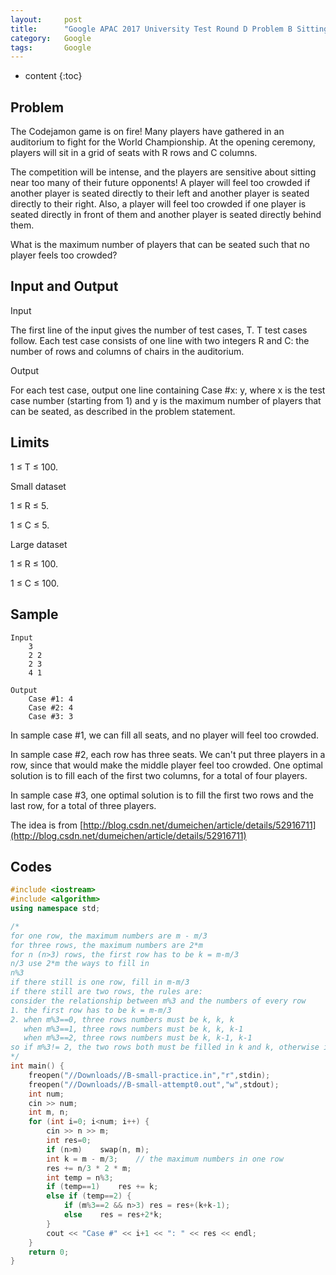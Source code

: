 ```yaml
---
layout:     post
title:      "Google APAC 2017 University Test Round D Problem B Sitting"
category:   Google 
tags:       Google
---
```

* content
{:toc}

## Problem

The Codejamon game is on fire! Many players have gathered in an auditorium to fight for the World Championship. At the opening ceremony, players will sit in a grid of seats with R rows and C columns.

The competition will be intense, and the players are sensitive about sitting near too many of their future opponents! A player will feel too crowded if another player is seated directly to their left and another player is seated directly to their right. Also, a player will feel too crowded if one player is seated directly in front of them and another player is seated directly behind them. 

What is the maximum number of players that can be seated such that no player feels too crowded? 

## Input and Output

Input

The first line of the input gives the number of test cases, T. T test cases follow. Each test case consists of one line with two integers R and C: the number of rows and columns of chairs in the auditorium.

Output

For each test case, output one line containing Case #x: y, where x is the test case number (starting from 1) and y is the maximum number of players that can be seated, as described in the problem statement.

## Limits

1 ≤ T ≤ 100.

Small dataset

1 ≤ R ≤ 5.

1 ≤ C ≤ 5.

Large dataset

1 ≤ R ≤ 100.

1 ≤ C ≤ 100.

## Sample

```
Input 
	3
	2 2
	2 3
	4 1

Output 
	Case #1: 4
	Case #2: 4
	Case #3: 3
```
In sample case #1, we can fill all seats, and no player will feel too crowded.

In sample case #2, each row has three seats. We can't put three players in a row, since that would make the middle player feel too crowded. One optimal solution is to fill each of the first two columns, for a total of four players.

In sample case #3, one optimal solution is to fill the first two rows and the last row, for a total of three players.

The idea is from [http://blog.csdn.net/dumeichen/article/details/52916711](http://blog.csdn.net/dumeichen/article/details/52916711)

## Codes
```cpp
#include <iostream>
#include <algorithm>
using namespace std;

/*
for one row, the maximum numbers are m - m/3
for three rows, the maximum numbers are 2*m
for n (n>3) rows, the first row has to be k = m-m/3
n/3 use 2*m the ways to fill in
n%3
if there still is one row, fill in m-m/3
if there still are two rows, the rules are:
consider the relationship between m%3 and the numbers of every row
1. the first row has to be k = m-m/3
2. when m%3==0, three rows numbers must be k, k, k
   when m%3==1, three rows numbers must be k, k, k-1
   when m%3==2, three rows numbers must be k, k-1, k-1
so if m%3!= 2, the two rows both must be filled in k and k, otherwise it should be k and k-1
*/
int main() {
    freopen("//Downloads//B-small-practice.in","r",stdin);
    freopen("//Downloads//B-small-attempt0.out","w",stdout);
    int num;
    cin >> num;
    int m, n;
    for (int i=0; i<num; i++) {
        cin >> n >> m;
        int res=0;
        if (n>m)    swap(n, m);
        int k = m - m/3;    // the maximum numbers in one row
        res += n/3 * 2 * m;
        int temp = n%3;
        if (temp==1)    res += k;
        else if (temp==2) {
            if (m%3==2 && n>3) res = res+(k+k-1);
            else    res = res+2*k;
        }
        cout << "Case #" << i+1 << ": " << res << endl;
    }
    return 0;
}
```
